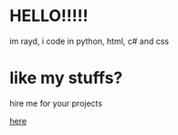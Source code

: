 <h1>HELLO!!!!!</h1>
<p>im rayd, i code in python, html, c# and css</p>

<h1>like my stuffs?</h1>
<p>hire me for your projects </p> <a href="mailto:cameron.bell@enzotalent.com">here</a>
